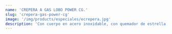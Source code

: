 ```yaml
---
name: 'CREPERA A GAS LOBO POWER CG.'
slug: 'crepera-gas-power-cg'
image: '/img/products/especiales/ecrepera.jpg'
description: 'Con cuerpo en acero inoxidable, con quemador de estrella, piloto, caja de desperdicios, patas en zamak. De 0.42x0.42x0.22.3 de altura. Diametro del plato de 41.2'
---
```

